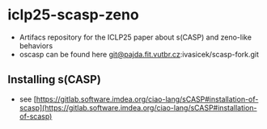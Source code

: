 # iclp25-scasp-zeno

- Artifacs repository for the ICLP25 paper about s(CASP) and zeno-like behaviors
- oscasp can be found here git@pajda.fit.vutbr.cz:ivasicek/scasp-fork.git

## Installing s(CASP)
- see [https://gitlab.software.imdea.org/ciao-lang/sCASP#installation-of-scasp](https://gitlab.software.imdea.org/ciao-lang/sCASP#installation-of-scasp)